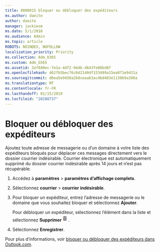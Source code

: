 ```yaml
---
title: 8000015 bloquer ou débloquer des expéditeurs
ms.author: daeite
author: daeite
manager: jackiesm
ms.date: 5/1/2018
ms.audience: Admin
ms.topic: article
ROBOTS: NOINDEX, NOFOLLOW
localization_priority: Priority
ms.collection: Adm_O365
ms.custom: Adm_O365
ms.assetid: 2ef840ec-7e1a-4df2-944b-d643fe08bd8f
ms.openlocfilehash: 462fb5bec76c0d21404f153499a15ea071e9431a
ms.sourcegitcommit: d6ea5e9458a2b8ceaab3ac4bd483e1130b9a398a
ms.translationtype: MT
ms.contentlocale: fr-FR
ms.lasthandoff: 01/15/2019
ms.locfileid: "28288737"
---
```

# <a name="block-or-unblock-senders"></a>Bloquer ou débloquer des expéditeurs

Ajoutez toute adresse de messagerie ou d’un domaine à votre liste des expéditeurs bloqués pour déplacer ces messages directement vers le dossier courrier indésirable. Courrier électronique est automatiquement supprimé du dossier courrier indésirable après 14 jours et n’est pas récupérable.
  
1. Accédez à **paramètres** \> **paramètres d’affichage complets**. 
    
2. Sélectionnez **courrier** \> **courrier indésirable**. 
    
3. Pour bloquer un expéditeur, entrez l’adresse de messagerie ou le domaine que vous souhaitez bloquer et sélectionnez **Ajouter**. 
    
    Pour débloquer un expéditeur, sélectionnez l’élément dans la liste et sélectionnez **Supprimer**![supprimer](media/deb47846-8483-4f9d-813a-fc8fe288b583.png).
    
4. Sélectionnez **Enregistrer**. 
    
Pour plus d’informations, voir [bloquer ou débloquer des expéditeurs dans Outlook.com](https://go.microsoft.com/fwlink/p/?linkid=873133).
  

